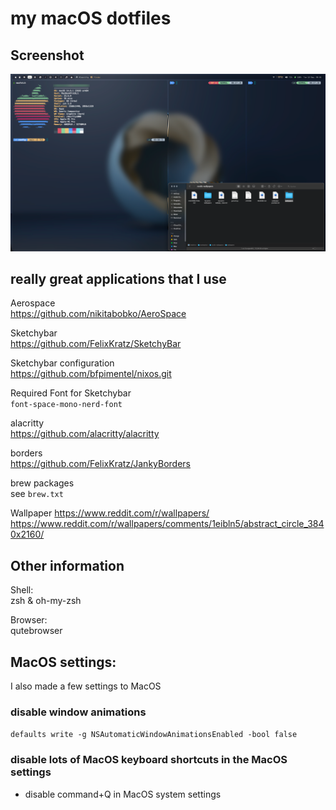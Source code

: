 # my macOS dotfiles

## Screenshot
<p align="center">
  <img src="rice.png" />
</p>

## really great applications that I use

Aerospace  
https://github.com/nikitabobko/AeroSpace

Sketchybar  
https://github.com/FelixKratz/SketchyBar

Sketchybar configuration  
https://github.com/bfpimentel/nixos.git

Required Font for Sketchybar  
`font-space-mono-nerd-font`

alacritty   
https://github.com/alacritty/alacritty

borders  
https://github.com/FelixKratz/JankyBorders

brew packages  
see `brew.txt`

Wallpaper
https://www.reddit.com/r/wallpapers/
https://www.reddit.com/r/wallpapers/comments/1eibln5/abstract_circle_3840x2160/

## Other information

Shell:  
zsh & oh-my-zsh

Browser:  
qutebrowser


## MacOS settings:

I also made a few settings to MacOS  

### disable window animations
`defaults write -g NSAutomaticWindowAnimationsEnabled -bool false`

### disable lots of MacOS keyboard shortcuts in the MacOS settings
- disable command+Q in MacOS system settings

